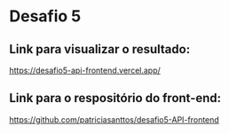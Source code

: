# Desafio 5

## Link para visualizar o resultado:
https://desafio5-api-frontend.vercel.app/

## Link para o respositório do front-end:
https://github.com/patriciasanttos/desafio5-API-frontend

